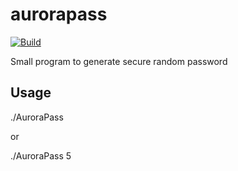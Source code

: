 # aurorapass
[![Build](https://github.com/Mariapori/AuroraPass/actions/workflows/check.yml/badge.svg)](https://github.com/Mariapori/AuroraPass/actions/workflows/check.yml)

Small program to generate secure random password


## Usage
./AuroraPass

or

./AuroraPass 5
